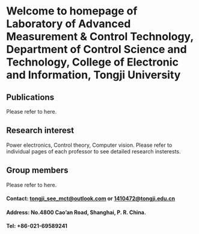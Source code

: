 # Welcome to homepage of Laboratory of Advanced Measurement & Control Technology, Department of Control Science and Technology, College of Electronic and Information, Tongji University

## Publications

Please refer to here.

## Research interest

Power electronics, Control theory, Computer vision.
Please refer to individual pages of each professor to see detailed research insterests. 

## Group members

Please refer to here.


#### Contact: tongji_see_mct@outlook.com or 1410472@tongji.edu.cn
#### Address: No.4800 Cao’an Road, Shanghai, P. R. China.
#### Tel: +86-021-69589241

